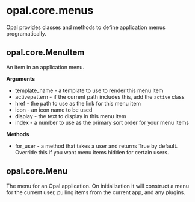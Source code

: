 # opal.core.menus

Opal provides classes and methods to define application menus programatically.

## opal.core.MenuItem

An item in an application menu.

**Arguments**

* template_name - a template to use to render this menu item
* activepattern - if the current path includes this, add the `active` class
* href - the path to use as the link for this menu item
* icon - an icon name to be used
* display - the text to display in this menu item
* index - a number to use as the primary sort order for your menu items

**Methods**
* for_user - a method that takes a user and returns True by default. Override this if you want menu items hidden for certain users.

## opal.core.Menu

The menu for an Opal application. On initialization it will construct a menu
for the current user, pulling items from the current app, and any plugins.
